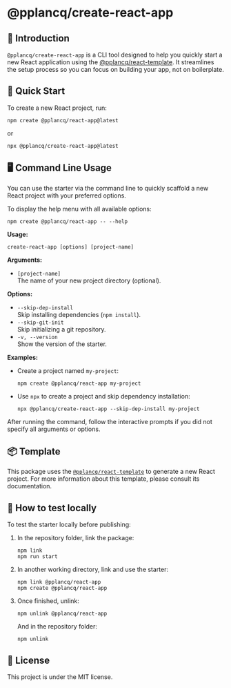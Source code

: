 # @pplancq/create-react-app

## 🚀 Introduction

`@pplancq/create-react-app` is a CLI tool designed to help you quickly start a new React application using the [@pplancq/react-template](https://www.npmjs.com/package/@pplancq/react-template). It streamlines the setup process so you can focus on building your app, not on boilerplate.

## 🏁 Quick Start

To create a new React project, run:

```shell
npm create @pplancq/react-app@latest
```

or

```shell
npx @pplancq/create-react-app@latest
```

## 🖥️ Command Line Usage

You can use the starter via the command line to quickly scaffold a new React project with your preferred options.

To display the help menu with all available options:

```shell
npm create @pplancq/react-app -- --help
```

**Usage:**

```
create-react-app [options] [project-name]
```

**Arguments:**

- `[project-name]`  
  The name of your new project directory (optional).

**Options:**

- `--skip-dep-install`  
  Skip installing dependencies (`npm install`).
- `--skip-git-init`  
  Skip initializing a git repository.
- `-v, --version`  
  Show the version of the starter.

**Examples:**

- Create a project named `my-project`:
  ```shell
  npm create @pplancq/react-app my-project
  ```
- Use `npx` to create a project and skip dependency installation:
  ```shell
  npx @pplancq/create-react-app --skip-dep-install my-project
  ```

After running the command, follow the interactive prompts if you did not specify all arguments or options.

## 📦 Template

This package uses the [`@pplancq/react-template`](https://www.npmjs.com/package/@pplancq/react-template) to generate a new React project. For more information about this template, please consult its documentation.

## 🧪 How to test locally

To test the starter locally before publishing:

1. In the repository folder, link the package:

   ```shell
   npm link
   npm run start
   ```

2. In another working directory, link and use the starter:

   ```shell
   npm link @pplancq/react-app
   npm create @pplancq/react-app
   ```

3. Once finished, unlink:
   ```shell
   npm unlink @pplancq/react-app
   ```
   And in the repository folder:
   ```shell
   npm unlink
   ```

## 📄 License

This project is under the MIT license.

